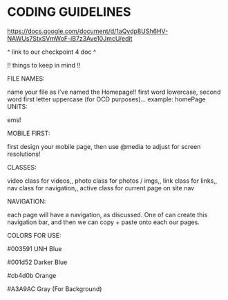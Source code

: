 # CODING GUIDELINES

https://docs.google.com/document/d/1aQydp8USh6HV-NAWUs7StxSVmWoF-iB7z3Ave10JmcU/edit

^ link to our checkpoint 4 doc ^ 

!! things to keep in mind !!

FILE NAMES:

name your file as i've named the Homepage!! first word lowercase, second word first letter uppercase (for OCD purposes)... example: homePage
UNITS: 

ems!

MOBILE FIRST: 

first design your mobile page, then use @media to adjust for screen resolutions!

CLASSES:

video class for videos,,    photo class for photos / imgs,,   link class for links,,   nav class for navigation,,   active class for current page on site nav

NAVIGATION:

each page will have a navigation, as discussed. One of can create this navigation bar, and then we can copy + paste onto each our pages.

COLORS FOR USE:

#003591 UNH Blue

#001d52 Darker Blue

#cb4d0b Orange 

#A3A9AC Gray (For Background)



